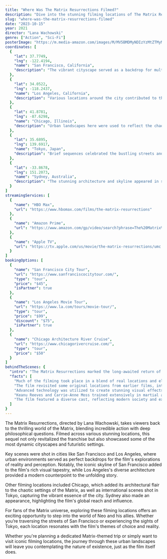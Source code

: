 ```yaml
---
title: "Where Was The Matrix Resurrections Filmed?"
description: "Dive into the stunning filming locations of The Matrix Resurrections, exploring the real-world settings that brought this sci-fi sequel to life."
slug: "where-was-the-matrix-resurrections-filmed"
date: "2023-10-15"
year: 2021
director: "Lana Wachowski"
genre: ["Action", "Sci-Fi"]
posterImage: "https://m.media-amazon.com/images/M/MV5BMDMyNDIzYzMtZTMyMy00NjUyLWI3Y2MtYzYzOGE1NzQ1MTBiXkEyXkFqcGc@._V1_SX300.jpg"
coordinates: [
  { 
    "lat": 37.7749, 
    "lng": -122.4194, 
    "name": "San Francisco, California", 
    "description": "The vibrant cityscape served as a backdrop for multiple key scenes in the film."
  },
  { 
    "lat": 34.0522, 
    "lng": -118.2437, 
    "name": "Los Angeles, California", 
    "description": "Various locations around the city contributed to the film's futuristic aesthetic."
  },
  { 
    "lat": 41.8781, 
    "lng": -87.6298, 
    "name": "Chicago, Illinois", 
    "description": "Urban landscapes here were used to reflect the chaotic energy of the Matrix."
  },
  { 
    "lat": 35.6895, 
    "lng": 139.6917, 
    "name": "Tokyo, Japan", 
    "description": "Brief sequences celebrated the bustling streets and neon lights of this iconic metropolis."
  },
  { 
    "lat": -33.8678, 
    "lng": 151.2073, 
    "name": "Sydney, Australia", 
    "description": "The stunning architecture and skyline appeared in several sequences throughout the film."
  }
]
streamingServices: [
  {
    "name": "HBO Max",
    "url": "https://www.hbomax.com/films/the-matrix-resurrections"
  },
  {
    "name": "Amazon Prime",
    "url": "https://www.amazon.com/gp/video/search?phrase=The%20Matrix%20Resurrections"
  },
  {
    "name": "Apple TV",
    "url": "https://tv.apple.com/us/movie/the-matrix-resurrections/umc.cmc.2ub4jh75vwxqpt0qcklshh9e3"
  }
]
bookingOptions: [
  {
    "name": "San Francisco City Tour",
    "url": "https://www.sanfranciscocitytour.com/",
    "type": "tour",
    "price": "$45",
    "isPartner": true
  },
  {
    "name": "Los Angeles Movie Tour",
    "url": "https://www.la.com/tours/movie-tour/",
    "type": "tour",
    "price": "$99",
    "discount": "$75",
    "isPartner": true
  },
  {
    "name": "Chicago Architecture River Cruise",
    "url": "https://www.chicagorivercruise.com/",
    "type": "tour",
    "price": "$50"
  }
]
behindTheScenes: {
  "intro": "The Matrix Resurrections marked the long-awaited return of the beloved franchise, reuniting fans with its mind-bending visuals and philosophical undertones.",
  "facts": [
    "Much of the filming took place in a blend of real locations and elaborate sets to create the unique Matrix universe.",
    "The film revisited some original locations from earlier films, integrating them into the new narrative.",
    "Advanced technology was utilized to create stunning visual effects, enhancing the immersive experience of the film.",
    "Keanu Reeves and Carrie-Anne Moss trained extensively in martial arts once again for their iconic roles.",
    "The film featured a diverse cast, reflecting modern society and expanding the Matrix lore."
  ]
}
---
```


<MatrixResurrectionsGuide />

The Matrix Resurrections, directed by Lana Wachowski, takes viewers back to the thrilling world of the Matrix, blending incredible action with deep philosophical questions. Filmed across various stunning locations, this sequel not only revitalized the franchise but also showcased some of the most dynamic cityscapes and futuristic settings.

Key scenes were shot in cities like San Francisco and Los Angeles, where urban environments served as perfect backdrops for the film's explorations of reality and perception. Notably, the iconic skyline of San Francisco added to the film's rich visual tapestry, while Los Angeles's diverse architecture provided a modern counterpoint to the unfolding story.

Other filming locations included Chicago, which added its architectural flair to the chaotic settings of the Matrix, as well as international scenes shot in Tokyo, capturing the vibrant essence of the city. Sydney also made an appearance, highlighting the film's global reach and influence.

For fans of the Matrix universe, exploring these filming locations offers an exciting opportunity to step into the world of Neo and his allies. Whether you’re traversing the streets of San Francisco or experiencing the sights of Tokyo, each location resonates with the film's themes of choice and reality.

Whether you're planning a dedicated Matrix-themed trip or simply want to visit iconic filming locations, the journey through these urban landscapes will leave you contemplating the nature of existence, just as the film itself does.